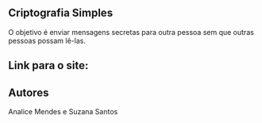## Criptografia Simples
O objetivo é enviar mensagens secretas para outra pessoa sem que outras pessoas possam lê-las.
## Link para o site:
## Autores
Analice Mendes e Suzana Santos
